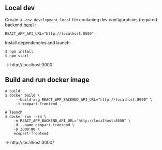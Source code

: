 ## Local dev

Create a `.env.development.local` file contaning dev configurations (required backend [here](../backend/)) :

```
REACT_APP_API_URL="http://localhost:8000"
```

Install dependencies and launch:

```shell
$ npm install
$ npm start
```

-> http://localhost:3000

## Build and run docker image

```shell
# build
$ docker build \
     --build-arg REACT_APP_BACKEND_API_URL="http://localhost:8000" \
     -t ecopart-frontend .

# launch
$ docker run --rm \
    -e REACT_APP_BACKEND_API_URL="http://localhost:8000" \
    -d --name ecopart-frontend \
    -p 3000:80 \
    ecopart-frontend
```

-> http://localhost:3000/
